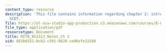 ```yaml
---
content_type: resource
description: 'This file contains information regarding chapter 2: introduction to
  SCET.'
file: https://ol-ocw-studio-app-production.s3.amazonaws.com/courses/8-851-effective-field-theory-spring-2013/883b65510cb2c5919620ce06efe3228d_MIT8_851S13_IntroToSCET.pdf
file_type: application/pdf
resourcetype: Document
title: MIT8_851S13_Notes_Ch 2
uid: 883b6551-0cb2-c591-9620-ce06efe3228d
---
```

